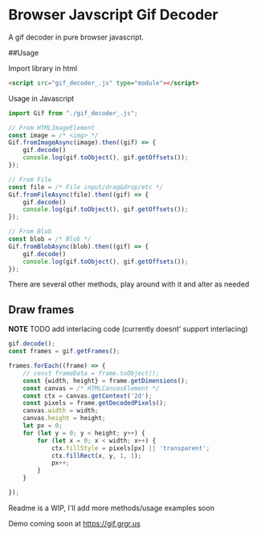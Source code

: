 # Browser Javscript Gif Decoder

A gif decoder in pure browser javascript.

##Usage

Import library in html
```html
<script src="gif_decoder_.js" type="module"></script>
```

Usage in Javascript
```javascript
import Gif from "./gif_decoder_.js";

// From HTMLImageElement
const image = /* <img> */
Gif.fromImageAsync(image).then((gif) => {
    gif.decode()
    console.log(gif.toObject(), gif.getOffsets());
});

// From File
const file = /* File input/drag&drop/etc */
Gif.fromFileAsync(file).then((gif) => {
    gif.decode()
    console.log(gif.toObject(), gif.getOffsets());
});

// From Blob
const blob = /* Blob */
Gif.fromBlobAsync(blob).then((gif) => {
    gif.decode()
    console.log(gif.toObject(), gif.getOffsets());
});
```

There are several other methods, play around with it and alter as needed

## Draw frames

**NOTE** TODO add interlacing code (currently doesnt' support interlacing)

```javascript
gif.decode();
const frames = gif.getFrames();

frames.forEach((frame) => {
    // const frameData = frame.toObject();
    const {width, height} = frame.getDimensions();
    const canvas = /* HTMLCanvasElement */
    const ctx = canvas.getContext('2d');
    const pixels = frame.getDecodedPixels();
    canvas.width = width;
    canvas.height = height;
    let px = 0;
    for (let y = 0; y < height; y++) {
        for (let x = 0; x < width; x++) {
            ctx.fillStyle = pixels[px] || 'transparent';
            ctx.fillRect(x, y, 1, 1);
            px++;
        }
    }

});
```

Readme is a WIP, I'll add more methods/usage examples soon

Demo coming soon at https://gif.grgr.us